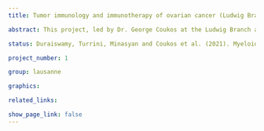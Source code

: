 ```yaml
---
title: Tumor immunology and immunotherapy of ovarian cancer (Ludwig Branch at Lausanne)

abstract: This project, led by Dr. George Coukos at the Ludwig Branch at Lausanne and the University of Lausanne, focuses on understanding how ovarian cancers evade detection by the immune system. The goal is to develop new drugs, combination of existing drugs, and predictive biomarkers that enable the use of immunotherapy in ovarian cancer and achieve long-term remission in patients. In the first phase of this work we have found that tumor infiltrating lymphocytes engaged by cognate antigen upregulate PD-1, which restrains their effectiveness. These cells receive CD28 co-stimulation in distinctive intraepithelial niches where they express a range of TCR-engaged and exhausted states. Following PD-1 blockade (with therapeutic antibodies), activation of TILs still requires CD28 co-stimulation. Exhausted TILs, in a state of TCR engagement but without proper CD28 co-stimulation by  antigen presenting cells do not fully benefit from PD-1 blockade.

status: Duraiswamy, Turrini, Minasyan and Coukos et al. (2021). Myeloid Antigen-Presenting Cell Niches Sustain Antitumor T Cells and License PD-1 Blockade via CD28 Costimulation (in press) 

project_number: 1

group: lausanne

graphics:

related_links:

show_page_link: false
---
```

